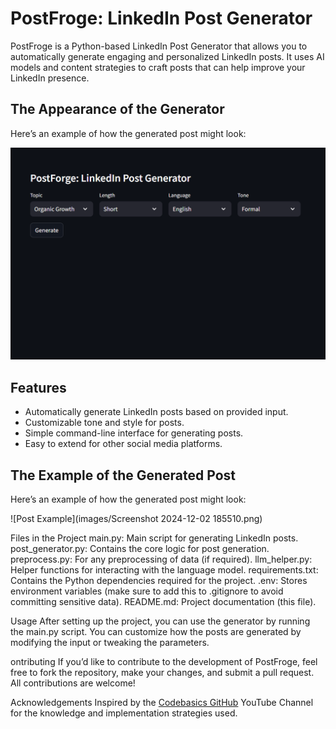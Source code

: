 # PostFroge: LinkedIn Post Generator

PostFroge is a Python-based LinkedIn Post Generator that allows you to automatically generate engaging and personalized LinkedIn posts. It uses AI models and content strategies to craft posts that can help improve your LinkedIn presence.

## The Appearance of the Generator

Here’s an example of how the generated post might look:

![Post Example](images/Screenshot%202024-12-02%20185255.png)


## Features
- Automatically generate LinkedIn posts based on provided input.
- Customizable tone and style for posts.
- Simple command-line interface for generating posts.
- Easy to extend for other social media platforms.

## The Example of the Generated Post

Here’s an example of how the generated post might look:

![Post Example](images/Screenshot 2024-12-02 185510.png)


Files in the Project
main.py: Main script for generating LinkedIn posts.
post_generator.py: Contains the core logic for post generation.
preprocess.py: For any preprocessing of data (if required).
llm_helper.py: Helper functions for interacting with the language model.
requirements.txt: Contains the Python dependencies required for the project.
.env: Stores environment variables (make sure to add this to .gitignore to avoid committing sensitive data).
README.md: Project documentation (this file).

Usage
After setting up the project, you can use the generator by running the main.py script. You can customize how the posts are generated by modifying the input or tweaking the parameters.

ontributing
If you’d like to contribute to the development of PostFroge, feel free to fork the repository, make your changes, and submit a pull request. All contributions are welcome!

Acknowledgements
Inspired by the [Codebasics GitHub](https://github.com/codebasics) YouTube Channel  for the knowledge and implementation strategies used.
